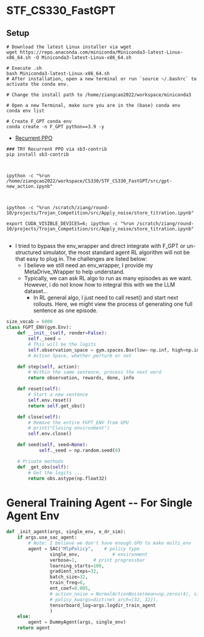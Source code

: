 # STF_CS330_FastGPT

## Setup
```Shell
# Download the latest Linux installer via wget
wget https://repo.anaconda.com/miniconda/Miniconda3-latest-Linux-x86_64.sh -O Miniconda3-latest-Linux-x86_64.sh

# Execute .sh 
bash Miniconda3-latest-Linux-x86_64.sh
# After installation, open a new terminal or run `source ~/.bashrc` to activate the conda env.

# Change the install path to /home/ziangcao2022/workspace/miniconda3
```

```Shell
# Open a new Terminal, make sure you are in the (base) conda env
conda env list

# Create F_GPT conda env
conda create -n F_GPT python==3.9 -y

```

* [Recurrent PPO](https://sb3-contrib.readthedocs.io/en/master/modules/ppo_recurrent.html)
```Shell
### TRY Recurrent PPO via sb3-contrib
pip install sb3-contrib

```


```Shell


ipython -c "%run /home/ziangcao2022/workspace/CS330/STF_CS330_FastGPT/src/gpt-new_action.ipynb"



ipython -c "%run /scratch/ziang/round-10/projects/Trojan_Competition/src/Apply_noise/store_titration.ipynb"

export CUDA_VISIBLE_DEVICES=6; ipython -c "%run /scratch/ziang/round-10/projects/Trojan_Competition/src/Apply_noise/store_titration.ipynb"

```



##
* I tried to bypass the env_wrapper and direct integrate with F_GPT or un-structured simulator, the most standard agent RL algorithm will not be that easy to plug in. The challenges are listed below:
	- I believe we still need an env_wrapper, I provide my MetaDrive_Wrapper to help understand.
	- Typically, we can ask RL algo to run as many episodes as we want. However, i do not know how to integral this with we the LLM dataset...
		+ In RL general algo, I just need to call reset() and start next rollouts. Here, we might view the process of generating one full sentence as one episode.
	

```Python
size_vocab = 6000
class FGPT_ENV(gym.Env):
    def __init__(self, render=False):
        self._seed = 
        # This will be the logits 
        self.observation_space = gym.spaces.Box(low=-np.inf, high=np.inf, shape=(size_vocab,), dtype=np.float32)
        # Action Space, whether perturb or not

    def step(self, action):
    	# Within the same sentence, process the next word
        return observation, rewards, done, info

    def reset(self):
    	# Start a new sentence
        self.env.reset()
        return self.get_obs()

    def close(self):
    	# Remove the entire FGPT_ENV from GPU
        # print("Closing environment")
        self.env.close()

    def seed(self, seed=None):
            self._seed = np.random.seed(0)

    # Private methods
    def _get_obs(self):
    	# Get the logits ...
        return obs.astype(np.float32)
```





# General Training Agent -- For Single Agent Env
```Python
def _init_agent(args, single_env, e_dr_sim):
    if args.use_sac_agent:
    	# Note: I believe we don't have enough GPU to make multi_env
        agent = SAC("MlpPolicy",    # policy type
                single_env,            # environment
                verbose=1,      # print progressbar
                learning_starts=100,
                gradient_steps=32,
                batch_size=32,
                train_freq=8,
                ent_coef=0.005,
                # action_noise = NormalActionNoise(mean=np.zeros(4), sigma=0.5 * np.ones(4)),
                # policy_kwargs=dict(net_arch=[32, 32]),
                tensorboard_log=args.logdir_train_agent
                )
    else:
        agent = DummyAgent(args, single_env)
    return agent


```